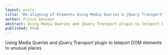 ```yaml
---
layout: posts
title: "Re-aligning of Elements Using Media Queries & jQuery Transport"
author: Prince Emineys
abstract: Using Media Queries and jQuery Transport plugin to teleport DOM elements to unusual places
published: true
---
```


Using Media Queries and jQuery Transport plugin to teleport DOM elements to unusual places
